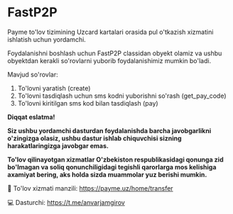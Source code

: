 # FastP2P

Payme to'lov tizimining Uzcard kartalari orasida pul o'tkazish xizmatini ishlatish uchun yordamchi.


Foydalanishni boshlash uchun FastP2P classidan obyekt olamiz va ushbu obyektdan kerakli so'rovlarni yuborib foydalanishimiz mumkin bo'ladi.


Mavjud so'rovlar:

1. To'lovni yaratish (create)
2. To'lovni tasdiqlash uchun sms kodni yuborishni so'rash (get_pay_code)
3. To'lovni kiritilgan sms kod bilan tasdiqlash (pay)


**Diqqat eslatma!**

**Siz ushbu yordamchi dasturdan foydalanishda barcha javobgarlikni o'zingizga olasiz, ushbu dastur ishlab chiquvchisi sizning harakatlaringizga javobgar emas.**

**To'lov qilinayotgan xizmatlar O'zbekiston respublikasidagi qonunga zid bo'lmagan va soliq qonunchiligidagi tegishli qarorlarga mos kelishiga axamiyat bering, aks holda sizda muammolar yuz berishi mumkin.**


🔗 To'lov xizmati manzili: https://payme.uz/home/transfer

💻 Dasturchi: https://t.me/anvarjamgirov
